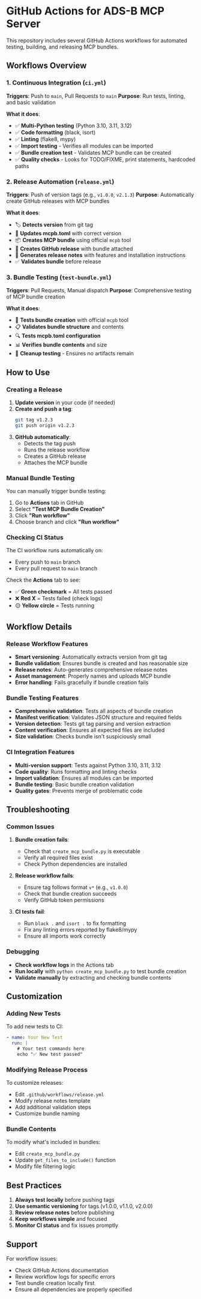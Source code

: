 # GitHub Actions for ADS-B MCP Server

This repository includes several GitHub Actions workflows for automated testing, building, and releasing MCP bundles.

## Workflows Overview

### 1. Continuous Integration (`ci.yml`)
**Triggers**: Push to `main`, Pull Requests to `main`
**Purpose**: Run tests, linting, and basic validation

**What it does**:
- ✅ **Multi-Python testing** (Python 3.10, 3.11, 3.12)
- ✅ **Code formatting** (black, isort)
- ✅ **Linting** (flake8, mypy)
- ✅ **Import testing** - Verifies all modules can be imported
- ✅ **Bundle creation test** - Validates MCP bundle can be created
- ✅ **Quality checks** - Looks for TODO/FIXME, print statements, hardcoded paths

### 2. Release Automation (`release.yml`)
**Triggers**: Push of version tags (e.g., `v1.0.0`, `v2.1.3`)
**Purpose**: Automatically create GitHub releases with MCP bundles

**What it does**:
- 🏷️ **Detects version** from git tag
- 🔄 **Updates mcpb.toml** with correct version
- 📦 **Creates MCP bundle** using official `mcpb` tool
- 🚀 **Creates GitHub release** with bundle attached
- 📝 **Generates release notes** with features and installation instructions
- ✅ **Validates bundle** before release

### 3. Bundle Testing (`test-bundle.yml`)
**Triggers**: Pull Requests, Manual dispatch
**Purpose**: Comprehensive testing of MCP bundle creation

**What it does**:
- 🧪 **Tests bundle creation** with official `mcpb` tool
- 📋 **Validates bundle structure** and contents
- 🔍 **Tests mcpb.toml configuration**
- 📊 **Verifies bundle contents** and size
- 🧹 **Cleanup testing** - Ensures no artifacts remain

## How to Use

### Creating a Release

1. **Update version** in your code (if needed)
2. **Create and push a tag**:
   ```bash
   git tag v1.2.3
   git push origin v1.2.3
   ```
3. **GitHub automatically**:
   - Detects the tag push
   - Runs the release workflow
   - Creates a GitHub release
   - Attaches the MCP bundle

### Manual Bundle Testing

You can manually trigger bundle testing:
1. Go to **Actions** tab in GitHub
2. Select **"Test MCP Bundle Creation"**
3. Click **"Run workflow"**
4. Choose branch and click **"Run workflow"**

### Checking CI Status

The CI workflow runs automatically on:
- Every push to `main` branch
- Every pull request to `main` branch

Check the **Actions** tab to see:
- ✅ **Green checkmark** = All tests passed
- ❌ **Red X** = Tests failed (check logs)
- 🟡 **Yellow circle** = Tests running

## Workflow Details

### Release Workflow Features

- **Smart versioning**: Automatically extracts version from git tag
- **Bundle validation**: Ensures bundle is created and has reasonable size
- **Release notes**: Auto-generates comprehensive release notes
- **Asset management**: Properly names and uploads MCP bundle
- **Error handling**: Fails gracefully if bundle creation fails

### Bundle Testing Features

- **Comprehensive validation**: Tests all aspects of bundle creation
- **Manifest verification**: Validates JSON structure and required fields
- **Version detection**: Tests git tag parsing and version extraction
- **Content verification**: Ensures all expected files are included
- **Size validation**: Checks bundle isn't suspiciously small

### CI Integration Features

- **Multi-version support**: Tests against Python 3.10, 3.11, 3.12
- **Code quality**: Runs formatting and linting checks
- **Import validation**: Ensures all modules can be imported
- **Bundle testing**: Basic bundle creation validation
- **Quality gates**: Prevents merge of problematic code

## Troubleshooting

### Common Issues

1. **Bundle creation fails**:
   - Check that `create_mcp_bundle.py` is executable
   - Verify all required files exist
   - Check Python dependencies are installed

2. **Release workflow fails**:
   - Ensure tag follows format `v*` (e.g., `v1.0.0`)
   - Check that bundle creation succeeds
   - Verify GitHub token permissions

3. **CI tests fail**:
   - Run `black .` and `isort .` to fix formatting
   - Fix any linting errors reported by flake8/mypy
   - Ensure all imports work correctly

### Debugging

- **Check workflow logs** in the Actions tab
- **Run locally** with `python create_mcp_bundle.py` to test bundle creation
- **Validate manually** by extracting and checking bundle contents

## Customization

### Adding New Tests

To add new tests to CI:
```yaml
- name: Your New Test
  run: |
    # Your test commands here
    echo "✅ New test passed"
```

### Modifying Release Process

To customize releases:
- Edit `.github/workflows/release.yml`
- Modify release notes template
- Add additional validation steps
- Customize bundle naming

### Bundle Contents

To modify what's included in bundles:
- Edit `create_mcp_bundle.py`
- Update `get_files_to_include()` function
- Modify file filtering logic

## Best Practices

1. **Always test locally** before pushing tags
2. **Use semantic versioning** for tags (v1.0.0, v1.1.0, v2.0.0)
3. **Review release notes** before publishing
4. **Keep workflows simple** and focused
5. **Monitor CI status** and fix issues promptly

## Support

For workflow issues:
- Check GitHub Actions documentation
- Review workflow logs for specific errors
- Test bundle creation locally first
- Ensure all dependencies are properly specified
